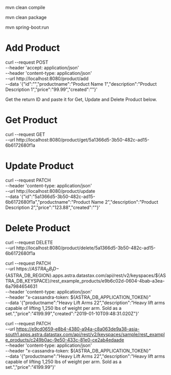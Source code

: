 mvn clean compile

mvn clean package 

mvn spring-boot:run

# Add Product
curl --request POST \
    --header 'accept: application/json' \
    --header 'content-type: application/json' \
    --url http://localhost:8080/product/add \
    --data '{"id":"","productname":"Product Name 1","description":"Product Description 1","price":"99.99","created":""}'

Get the return ID and paste it for Get, Update and Delete Product below.

# Get Product
curl --request GET \
    --url http://localhost:8080/product/get/5a1366d5-3b50-482c-ad15-6b6172680f1a

# Update Product
curl --request PATCH \
    --header 'content-type: application/json' \
    --url http://localhost:8080/product/update \
    --data '{"id":"5a1366d5-3b50-482c-ad15-6b6172680f1a","productname":"Product Name 2","description":"Product Description 2","price":"123.88","created":""}'


# Delete Product
curl --request DELETE \
    --url http://localhost:8080/product/delete/5a1366d5-3b50-482c-ad15-6b6172680f1a



curl --request PATCH \
    --url https://${ASTRA_DB_ID}-${ASTRA_DB_REGION}.apps.astra.datastax.com/api/rest/v2/keyspaces/${ASTRA_DB_KEYSPACE}/rest_example_products/e9b6c02d-0604-4bab-a3ea-6a7984654631 \
    --header 'content-type: application/json' \
    --header "x-cassandra-token: ${ASTRA_DB_APPLICATION_TOKEN}" \
    --data '{"productname":"Heavy Lift Arms 22","description":"Heavy lift arms capable of lifting 1,250 lbs of weight per arm. Sold as a set.","price":"4199.99","created":"2019-01-10T09:48:31.020Z"}' 

curl --request PATCH \
    --url https://e9cd0659-e8b4-4380-a94a-c8a063de9a38-asia-south1.apps.astra.datastax.com/api/rest/v2/keyspaces/sample/rest_example_products/c249b0ac-9e50-433c-81e0-ce2ab4edaade \
    --header 'content-type: application/json' \
    --header "x-cassandra-token: ${ASTRA_DB_APPLICATION_TOKEN}" \
    --data '{"productname":"Heavy Lift Arms 22","description":"Heavy lift arms capable of lifting 1,250 lbs of weight per arm. Sold as a set.","price":"4199.99"}' 
